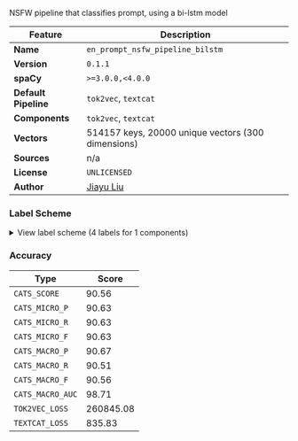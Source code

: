 NSFW pipeline that classifies prompt, using a bi-lstm model

| Feature | Description |
| --- | --- |
| **Name** | `en_prompt_nsfw_pipeline_bilstm` |
| **Version** | `0.1.1` |
| **spaCy** | `>=3.0.0,<4.0.0` |
| **Default Pipeline** | `tok2vec`, `textcat` |
| **Components** | `tok2vec`, `textcat` |
| **Vectors** | 514157 keys, 20000 unique vectors (300 dimensions) |
| **Sources** | n/a |
| **License** | `UNLICENSED` |
| **Author** | [Jiayu Liu]() |

### Label Scheme

<details>

<summary>View label scheme (4 labels for 1 components)</summary>

| Component | Labels |
| --- | --- |
| **`textcat`** | `underage_safe`, `adult`, `cp`, `safe` |

</details>

### Accuracy

| Type | Score |
| --- | --- |
| `CATS_SCORE` | 90.56 |
| `CATS_MICRO_P` | 90.63 |
| `CATS_MICRO_R` | 90.63 |
| `CATS_MICRO_F` | 90.63 |
| `CATS_MACRO_P` | 90.67 |
| `CATS_MACRO_R` | 90.51 |
| `CATS_MACRO_F` | 90.56 |
| `CATS_MACRO_AUC` | 98.71 |
| `TOK2VEC_LOSS` | 260845.08 |
| `TEXTCAT_LOSS` | 835.83 |